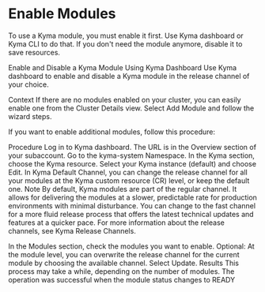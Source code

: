 # Enable Modules

To use a Kyma module, you must enable it first. Use Kyma dashboard or Kyma CLI to do that. If you don't need the module anymore, disable it to save resources.

Enable and Disable a Kyma Module Using Kyma Dashboard
Use Kyma dashboard to enable and disable a Kyma module in the release channel of your choice.

Context
If there are no modules enabled on your cluster, you can easily enable one from the Cluster Details view. Select Add Module and follow the wizard steps.

If you want to enable additional modules, follow this procedure:

Procedure
Log in to Kyma dashboard. The URL is in the Overview section of your subaccount.
Go to the kyma-system Namespace.
In the Kyma section, choose the Kyma resource.
Select your Kyma instance (default) and choose Edit.
In Kyma Default Channel, you can change the release channel for all your modules at the Kyma custom resource (CR) level, or keep the default one.
Note
By default, Kyma modules are part of the regular channel. It allows for delivering the modules at a slower, predictable rate for production environments with minimal disturbance. You can change to the fast channel for a more fluid release process that offers the latest technical updates and features at a quicker pace. For more information about the release channels, see Kyma Release Channels.

In the Modules section, check the modules you want to enable.
Optional: At the module level, you can overwrite the release channel for the current module by choosing the available channel.
Select Update.
Results
This process may take a while, depending on the number of modules. The operation was successful when the module status changes to READY
